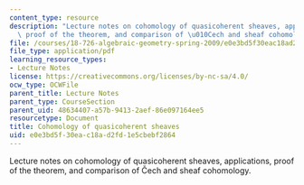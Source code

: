 ```yaml
---
content_type: resource
description: "Lecture notes on cohomology of quasicoherent sheaves, applications,\
  \ proof of the theorem, and comparison of \u010Cech and sheaf cohomology."
file: /courses/18-726-algebraic-geometry-spring-2009/e0e3bd5f30eac18ad2fd1e5cbebf2864_MIT18_726s09_lec18_sheafquasi.pdf
file_type: application/pdf
learning_resource_types:
- Lecture Notes
license: https://creativecommons.org/licenses/by-nc-sa/4.0/
ocw_type: OCWFile
parent_title: Lecture Notes
parent_type: CourseSection
parent_uid: 48634407-a57b-9413-2aef-86e097164ee5
resourcetype: Document
title: Cohomology of quasicoherent sheaves
uid: e0e3bd5f-30ea-c18a-d2fd-1e5cbebf2864
---
```

Lecture notes on cohomology of quasicoherent sheaves, applications, proof of the theorem, and comparison of Čech and sheaf cohomology.